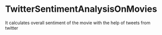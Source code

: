 # TwitterSentimentAnalysisOnMovies
It calculates overall sentiment of the movie with the help of tweets from twitter

